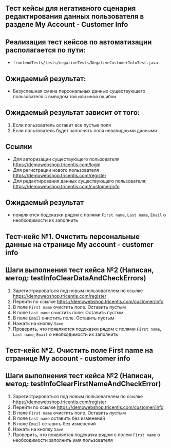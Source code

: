 ## Тест кейсы для негативного сценария редактирования данных пользователя в разделе My Account - Customer Info

## Реализация тест кейсов по автоматизации располагается по пути:

- `frontendTests/tests/negativeTests/NegativeCustomerInfoTest.java`

## Ожидаемый результат:

- Безуспешная смена персональных данных существующего пользователя с выводом той или иной ошибки

## Ожидаемый результат зависит от того:

1) Если пользователь оставит все пустые поля
2) Если пользователь будет заполнять поля невалидными данными

## Ссылки

- Для авторизации существующего пользователя https://demowebshop.tricentis.com/login
- Для регистрации нового пользователя https://demowebshop.tricentis.com/register
- Для редактирования данных существующего пользователя: https://demowebshop.tricentis.com/customer/info

## Ожидаемый результат

- появляются подсказки рядом с полями `First name`, `Last name`, `Email` о необходимости их заполнить

## Тест-кейс №1. Очистить персональные данные на странице My account - customer info

## Шаги выполнения тест кейса №2 (Написан, метод: testInfoClearDataAndCheckErrors)

1) Зарегистрироваться под новым пользователем по ссылке https://demowebshop.tricentis.com/register
2) Перейти по ссылке https://demowebshop.tricentis.com/customer/info
3) В поле `First name` очистить поле. Оставить пустым
4) В поле `Last name` очистить поле. Оставить пустым
5) В поле `Email` очистить поле. Оставить пустым
6) Нажать на кнопку `Save`
7) Проверить, что появляются подсказки рядом с полями `First name`, `Last name`, `Email` о необходимости их заполнить

## Тест-кейс №2. Очистить поле First name на странице My account - customer info

## Шаги выполнения тест кейса №2 (Написан, метод: testInfoClearFirstNameAndCheckError)

1) Зарегистрироваться под новым пользователем по ссылке https://demowebshop.tricentis.com/register
2) Перейти по ссылке https://demowebshop.tricentis.com/customer/info
3) В поле `First name` очистить поле. Оставить пустым
4) В поле `Last name` оставить без изменений
5) В поле `Email` оставить без изменений
6) Нажать на кнопку `Save`
7) Проверить, что появляется подсказка рядом с полем `First name` о необходимости заполнить имя пользователя